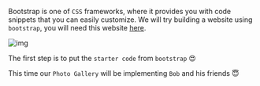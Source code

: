 Bootstrap is one of `CSS` frameworks, where it provides you with code snippets that you can easily customize. We will try building a website using `bootstrap`, you will need this website [here](https://getbootstrap.com/).

![img](https://lh6.googleusercontent.com/6Az8mocE1hQ1q9nruov06MXbMtPx8EsegEEtOiJ7hAyYVIt2Q0_KQTidNfVLX7WkDh8kOxgNh2Fc-0fvq2EuHZDGpCJGnJRqMPNiImqMqLYm9J2NbahpuuRWJMd7hpXcUp11j7BU=s0)

The first step is to put the `starter code` from `bootstrap` 😍

This time our `Photo Gallery` will be implementing `Bob` and his friends 😇

